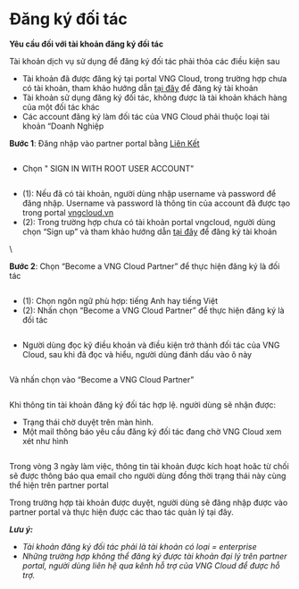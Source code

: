 # Đăng ký đối tác

**Yêu cầu đối với tài khoản đăng ký đối tác**

Tài khoản dịch vụ sử dụng để đăng ký đối tác phải thỏa các điều kiện sau

* Tài khoản đã được đăng ký tại portal VNG Cloud, trong trường hợp chưa có tài khoản, tham khảo hướng dẫn [tại đây](https://docs.vngcloud.vn/pages/viewpage.action?pageId=22938001) để đăng ký tài khoản
* Tài khoản sử dụng đăng ký đối tác, không được là tài khoản khách hàng của một đối tác khác
* Các account đăng ký làm đối tác của VNG Cloud phải thuộc loại tài khoản “Doanh Nghiệp

**Bước 1**: Đăng nhập vào partner portal bằng [Liên Kết](https://signin.vngcloud.vn/ap/auth?clientId=c9e78411-f2a2-41ba-a9e4-3c56263c181a\&responseType=code\&codeChallenge=CdvLkCA8WBPfEAaQ\_m6lKBqa5h5YM\_6JwbR5HuCo5vI\&codeChallengeMethod=S256\&appState=b4406579-f18e-4cd9-878d-64ebbc809af7\&redirectUri=https%3A%2F%2Fpartner.console.vngcloud.vn%2Foverview)

<figure><img src="https://docs.vngcloud.vn/download/attachments/59804974/image2023-7-3_11-11-12.png?version=1&#x26;modificationDate=1688357476000&#x26;api=v2" alt=""><figcaption></figcaption></figure>

* Chọn " SIGN IN WITH ROOT USER ACCOUNT"&#x20;

<figure><img src="https://docs.vngcloud.vn/download/attachments/59804974/image2023-7-3_11-13-12.png?version=1&#x26;modificationDate=1688357596000&#x26;api=v2" alt=""><figcaption></figcaption></figure>

* (1): Nếu đã có tài khoản, người dùng nhập username và password để đăng nhập. Username và password là thông tin của account đã được tạo trong portal [vngcloud.vn](http://vngcloud.vn/)
* (2): Trong trường hợp chưa có tài khoản portal vngcloud, người dùng chọn “Sign up” và tham khảo hướng dẫn [tại đây](https://docs.vngcloud.vn/pages/viewpage.action?pageId=22938001) để đăng ký tài khoản

\


**Bước 2**: Chọn  “Become a VNG Cloud Partner” để thực hiện đăng ký là đối tác

<figure><img src="https://docs.vngcloud.vn/download/attachments/59804974/image2023-7-3_11-15-20.png?version=1&#x26;modificationDate=1688357724000&#x26;api=v2" alt=""><figcaption></figcaption></figure>

* (1): Chọn ngôn ngữ phù hợp: tiếng Anh hay tiếng Việt
* (2): Nhấn chọn “Become a VNG Cloud Partner” để thực hiện đăng ký là đối tác

<figure><img src="https://docs.vngcloud.vn/download/attachments/59804974/image2023-7-3_11-16-3.png?version=1&#x26;modificationDate=1688357767000&#x26;api=v2" alt=""><figcaption></figcaption></figure>

* Người dùng đọc kỹ điều khoản và điều kiện trở thành đối tác của VNG Cloud, sau khi đã đọc và hiểu, người dùng đánh dấu vào ô này

<figure><img src="https://docs.vngcloud.vn/download/attachments/59804974/image2023-7-3_11-16-42.png?version=1&#x26;modificationDate=1688357806000&#x26;api=v2" alt=""><figcaption></figcaption></figure>

Và nhấn chọn vào “Become a VNG Cloud Partner”

<figure><img src="https://docs.vngcloud.vn/download/attachments/59804974/image2023-7-3_11-17-22.png?version=1&#x26;modificationDate=1688357845000&#x26;api=v2" alt=""><figcaption></figcaption></figure>

Khi thông tin tài khoản đăng ký đối tác hợp lệ. người dùng sẽ nhận được:

* Trạng thái chờ duyệt trên màn hình.
* Một mail thông báo yêu cầu đăng ký đối tác đang chờ VNG Cloud xem xét như hình

<figure><img src="https://docs.vngcloud.vn/download/attachments/59804974/image2023-7-3_11-18-5.png?version=1&#x26;modificationDate=1688357888000&#x26;api=v2" alt=""><figcaption></figcaption></figure>

Trong vòng 3 ngày làm việc, thông tin tài khoản được kích hoạt hoăc từ chối sẽ được thông báo qua email cho người dùng đồng thời trạng thái này cùng thể hiện trên partner portal

Trong trường hợp tài khoản được duyệt, người dùng sẽ đăng nhập được vào partner portal và thực hiện được các thao tác quản lý tại đây.

_**Lưu ý:**_

* _Tài khoản đăng ký đối tác phải là tài khoản có loại = enterprise_
* _Những trường hợp không thể đăng ký được tài khoản đại lý trên partner portal, người dùng liên hệ qua kênh hỗ trợ của VNG Cloud để được hỗ trợ._
